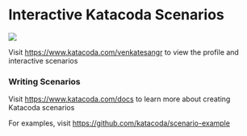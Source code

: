 # Interactive Katacoda Scenarios

[![](http://shields.katacoda.com/katacoda/venkatesangr/count.svg)](https://www.katacoda.com/venkatesangr "Get your profile on Katacoda.com")

Visit https://www.katacoda.com/venkatesangr to view the profile and interactive scenarios

### Writing Scenarios
Visit https://www.katacoda.com/docs to learn more about creating Katacoda scenarios

For examples, visit https://github.com/katacoda/scenario-example
